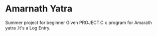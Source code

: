 # Amarnath Yatra 
Summer project for beginner
Given PROJECT.C c program for Amarath yatra .It's a Log Entry.
